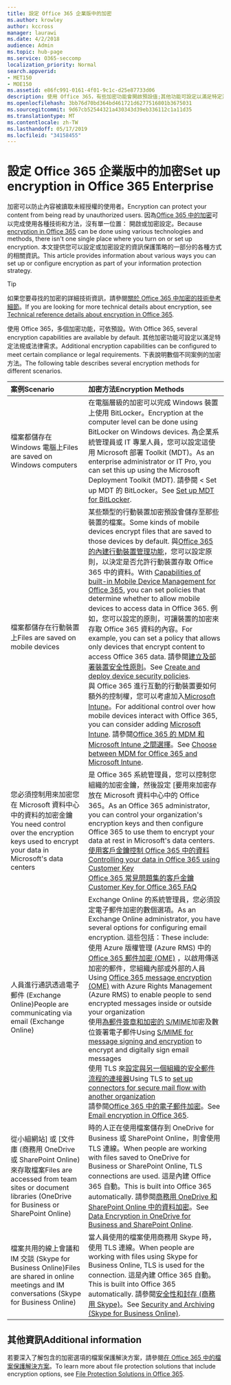 ```yaml
---
title: 設定 Office 365 企業版中的加密
ms.author: krowley
author: kccross
manager: laurawi
ms.date: 4/2/2018
audience: Admin
ms.topic: hub-page
ms.service: O365-seccomp
localization_priority: Normal
search.appverid:
- MET150
- MOE150
ms.assetid: e86fc991-0161-4f01-9c1c-d25e87733d06
description: 使用 Office 365，有些加密功能會開啟預設值;其他功能可設定以滿足特定法規或法律需求。
ms.openlocfilehash: 3bb76d70bd364bd461721d6277516801b3675031
ms.sourcegitcommit: 9d67cb52544321a430343d39eb336112c1a11d35
ms.translationtype: MT
ms.contentlocale: zh-TW
ms.lasthandoff: 05/17/2019
ms.locfileid: "34158455"
---
```

# <a name="set-up-encryption-in-office-365-enterprise"></a><span data-ttu-id="1bf75-103">設定 Office 365 企業版中的加密</span><span class="sxs-lookup"><span data-stu-id="1bf75-103">Set up encryption in Office 365 Enterprise</span></span>

<span data-ttu-id="1bf75-104">加密可以防止內容被讀取未經授權的使用者。</span><span class="sxs-lookup"><span data-stu-id="1bf75-104">Encryption can protect your content from being read by unauthorized users.</span></span> <span data-ttu-id="1bf75-105">因為[Office 365 中的加密](encryption.md)可以完成使用各種技術和方法，沒有單一位置： 開啟或加密設定。</span><span class="sxs-lookup"><span data-stu-id="1bf75-105">Because [encryption in Office 365](encryption.md) can be done using various technologies and methods, there isn't one single place where you turn on or set up encryption.</span></span> <span data-ttu-id="1bf75-106">本文提供您可以設定或加密設定的資訊保護策略的一部分的各種方式的相關資訊。</span><span class="sxs-lookup"><span data-stu-id="1bf75-106">This article provides information about various ways you can set up or configure encryption as part of your information protection strategy.</span></span>
  
> [!TIP]
> <span data-ttu-id="1bf75-107">如果您要尋找的加密的詳細技術資訊，請參閱[關於 Office 365 中加密的技術參考細節](technical-reference-details-about-encryption.md)。</span><span class="sxs-lookup"><span data-stu-id="1bf75-107">If you are looking for more technical details about encryption, see [Technical reference details about encryption in Office 365](technical-reference-details-about-encryption.md).</span></span>
  
<span data-ttu-id="1bf75-108">使用 Office 365，多個加密功能，可依預設。</span><span class="sxs-lookup"><span data-stu-id="1bf75-108">With Office 365, several encryption capabilities are available by default.</span></span> <span data-ttu-id="1bf75-109">其他加密功能可設定以滿足特定法規或法律需求。</span><span class="sxs-lookup"><span data-stu-id="1bf75-109">Additional encryption capabilities can be configured to meet certain compliance or legal requirements.</span></span> <span data-ttu-id="1bf75-110">下表說明數個不同案例的加密方法。</span><span class="sxs-lookup"><span data-stu-id="1bf75-110">The following table describes several encryption methods for different scenarios.</span></span>
  
|<span data-ttu-id="1bf75-111">**案例**</span><span class="sxs-lookup"><span data-stu-id="1bf75-111">**Scenario**</span></span>|<span data-ttu-id="1bf75-112">**加密方法**</span><span class="sxs-lookup"><span data-stu-id="1bf75-112">**Encryption Methods**</span></span>|
|:-----|:-----|
|<span data-ttu-id="1bf75-113">檔案都儲存在 Windows 電腦上</span><span class="sxs-lookup"><span data-stu-id="1bf75-113">Files are saved on Windows computers</span></span>  <br/> |<span data-ttu-id="1bf75-114">在電腦層級的加密可以完成 Windows 裝置上使用 BitLocker。</span><span class="sxs-lookup"><span data-stu-id="1bf75-114">Encryption at the computer level can be done using BitLocker on Windows devices.</span></span> <span data-ttu-id="1bf75-115">為企業系統管理員或 IT 專業人員，您可以設定這使用 Microsoft 部署 Toolkit (MDT)。</span><span class="sxs-lookup"><span data-stu-id="1bf75-115">As an enterprise administrator or IT Pro, you can set this up using the Microsoft Deployment Toolkit (MDT).</span></span> <span data-ttu-id="1bf75-116">請參閱 < <b0>Set up MDT 的 BitLocker</b0>。</span><span class="sxs-lookup"><span data-stu-id="1bf75-116">See [Set up MDT for BitLocker](https://go.microsoft.com/fwlink/?linkid=849282).</span></span>  <br/> |
|<span data-ttu-id="1bf75-117">檔案都儲存在行動裝置上</span><span class="sxs-lookup"><span data-stu-id="1bf75-117">Files are saved on mobile devices</span></span>  <br/> |<span data-ttu-id="1bf75-118">某些類型的行動裝置加密預設會儲存至那些裝置的檔案。</span><span class="sxs-lookup"><span data-stu-id="1bf75-118">Some kinds of mobile devices encrypt files that are saved to those devices by default.</span></span> <span data-ttu-id="1bf75-119">與[Office 365 的內建行動裝置管理功能](https://support.office.com/article/a1da44e5-7475-4992-be91-9ccec25905b0)，您可以設定原則，以決定是否允許行動裝置存取 Office 365 中的資料。</span><span class="sxs-lookup"><span data-stu-id="1bf75-119">With [Capabilities of built-in Mobile Device Management for Office 365](https://support.office.com/article/a1da44e5-7475-4992-be91-9ccec25905b0), you can set policies that determine whether to allow mobile devices to access data in Office 365.</span></span> <span data-ttu-id="1bf75-120">例如，您可以設定的原則，可讓裝置的加密來存取 Office 365 資料的內容。</span><span class="sxs-lookup"><span data-stu-id="1bf75-120">For example, you can set a policy that allows only devices that encrypt content to access Office 365 data.</span></span> <span data-ttu-id="1bf75-121">請參閱[建立及部署裝置安全性原則](https://support.office.com/article/d310f556-8bfb-497b-9bd7-fe3c36ea2fd6)。</span><span class="sxs-lookup"><span data-stu-id="1bf75-121">See [Create and deploy device security policies](https://support.office.com/article/d310f556-8bfb-497b-9bd7-fe3c36ea2fd6).</span></span>  <br/> <span data-ttu-id="1bf75-122">與 Office 365 進行互動的行動裝置要如何額外的控制權，您可以考慮加入[Microsoft Intune](https://aka.ms/qzln04)。</span><span class="sxs-lookup"><span data-stu-id="1bf75-122">For additional control over how mobile devices interact with Office 365, you can consider adding [Microsoft Intune](https://aka.ms/qzln04).</span></span> <span data-ttu-id="1bf75-123">請參閱[Office 365 的 MDM 和 Microsoft Intune 之間選擇](https://support.office.com/article/c93d9ab9-efb2-4349-9b93-30c30562ee22)。</span><span class="sxs-lookup"><span data-stu-id="1bf75-123">See [Choose between MDM for Office 365 and Microsoft Intune](https://support.office.com/article/c93d9ab9-efb2-4349-9b93-30c30562ee22).</span></span>  <br/> |
|<span data-ttu-id="1bf75-124">您必須控制用來加密您在 Microsoft 資料中心中的資料的加密金鑰</span><span class="sxs-lookup"><span data-stu-id="1bf75-124">You need control over the encryption keys used to encrypt your data in Microsoft's data centers</span></span>  <br/> | <span data-ttu-id="1bf75-125">是 Office 365 系統管理員，您可以控制您組織的加密金鑰，然後設定 [要用來加密存放在 Microsoft 資料中心中的 Office 365。</span><span class="sxs-lookup"><span data-stu-id="1bf75-125">As an Office 365 administrator, you can control your organization's encryption keys and then configure Office 365 to use them to encrypt your data at rest in Microsoft's data centers.</span></span>  <br/> [<span data-ttu-id="1bf75-126">使用客戶金鑰控制 Office 365 中的資料</span><span class="sxs-lookup"><span data-stu-id="1bf75-126">Controlling your data in Office 365 using Customer Key</span></span>](controlling-your-data-using-customer-key.md) <br/> [<span data-ttu-id="1bf75-127">Office 365 常見問題集的客戶金鑰</span><span class="sxs-lookup"><span data-stu-id="1bf75-127">Customer Key for Office 365 FAQ</span></span>](service-encryption-with-customer-key-faq.md) <br/> |
|<span data-ttu-id="1bf75-128">人員進行通訊透過電子郵件 (Exchange Online)</span><span class="sxs-lookup"><span data-stu-id="1bf75-128">People are communicating via email (Exchange Online)</span></span>  <br/> | <span data-ttu-id="1bf75-129">Exchange Online 的系統管理員，您必須設定電子郵件加密的數個選項。</span><span class="sxs-lookup"><span data-stu-id="1bf75-129">As an Exchange Online administrator, you have several options for configuring email encryption.</span></span> <span data-ttu-id="1bf75-130">這些包括：</span><span class="sxs-lookup"><span data-stu-id="1bf75-130">These include:</span></span>  <br/>  <span data-ttu-id="1bf75-131">使用 Azure 版權管理 (Azure RMS) 中的[Office 365 郵件加密 (OME)](set-up-new-message-encryption-capabilities.md) ，以啟用傳送加密的郵件，您組織內部或外部的人員</span><span class="sxs-lookup"><span data-stu-id="1bf75-131">Using [Office 365 message encryption (OME)](set-up-new-message-encryption-capabilities.md) with Azure Rights Management (Azure RMS) to enable people to send encrypted messages inside or outside your organization</span></span>  <br/>  <span data-ttu-id="1bf75-132">使用[為郵件簽章和加密的 S/MIME](https://aka.ms/c6dozg)加密及數位簽署電子郵件</span><span class="sxs-lookup"><span data-stu-id="1bf75-132">Using [S/MIME for message signing and encryption](https://aka.ms/c6dozg) to encrypt and digitally sign email messages</span></span>  <br/>  <span data-ttu-id="1bf75-133">使用 TLS 來[設定與另一個組織的安全郵件流程的連接器](https://aka.ms/hs809p)</span><span class="sxs-lookup"><span data-stu-id="1bf75-133">Using TLS to [set up connectors for secure mail flow with another organization](https://aka.ms/hs809p)</span></span> <br/>  <span data-ttu-id="1bf75-134">請參閱[Office 365 中的電子郵件加密](https://aka.ms/hic3f7)。</span><span class="sxs-lookup"><span data-stu-id="1bf75-134">See [Email encryption in Office 365](https://aka.ms/hic3f7).</span></span>  <br/> |
|<span data-ttu-id="1bf75-135">從小組網站] 或 [文件庫 (商務用 OneDrive 或 SharePoint Online) 來存取檔案</span><span class="sxs-lookup"><span data-stu-id="1bf75-135">Files are accessed from team sites or document libraries (OneDrive for Business or SharePoint Online)</span></span>  <br/> |<span data-ttu-id="1bf75-136">時的人正在使用檔案儲存到 OneDrive for Business 或 SharePoint Online，則會使用 TLS 連線。</span><span class="sxs-lookup"><span data-stu-id="1bf75-136">When people are working with files saved to OneDrive for Business or SharePoint Online, TLS connections are used.</span></span> <span data-ttu-id="1bf75-137">這是內建 Office 365 自動。</span><span class="sxs-lookup"><span data-stu-id="1bf75-137">This is built into Office 365 automatically.</span></span> <span data-ttu-id="1bf75-138">請參閱[商務用 OneDrive 和 SharePoint Online 中的資料加密](https://go.microsoft.com/fwlink/?linkid=526379)。</span><span class="sxs-lookup"><span data-stu-id="1bf75-138">See [Data Encryption in OneDrive for Business and SharePoint Online](https://go.microsoft.com/fwlink/?linkid=526379).</span></span>  <br/> |
|<span data-ttu-id="1bf75-139">檔案共用的線上會議和 IM 交談 (Skype for Business Online)</span><span class="sxs-lookup"><span data-stu-id="1bf75-139">Files are shared in online meetings and IM conversations (Skype for Business Online)</span></span>  <br/> |<span data-ttu-id="1bf75-140">當人員使用的檔案使用商務用 Skype 時，使用 TLS 連線。</span><span class="sxs-lookup"><span data-stu-id="1bf75-140">When people are working with files using Skype for Business Online, TLS is used for the connection.</span></span> <span data-ttu-id="1bf75-141">這是內建 Office 365 自動。</span><span class="sxs-lookup"><span data-stu-id="1bf75-141">This is built into Office 365 automatically.</span></span> <span data-ttu-id="1bf75-142">請參閱[安全性和封存 (商務用 Skype)](https://aka.ms/nuq4ws)。</span><span class="sxs-lookup"><span data-stu-id="1bf75-142">See [Security and Archiving (Skype for Business Online)](https://aka.ms/nuq4ws).</span></span>  <br/> |

## <a name="additional-information"></a><span data-ttu-id="1bf75-143">其他資訊</span><span class="sxs-lookup"><span data-stu-id="1bf75-143">Additional information</span></span>

<span data-ttu-id="1bf75-144">若要深入了解包含的加密選項的檔案保護解決方案，請參閱[在 Office 365 中的檔案保護解決方案](https://www.microsoft.com/en-us/download/details.aspx?id=55523)。</span><span class="sxs-lookup"><span data-stu-id="1bf75-144">To learn more about file protection solutions that include encryption options, see [File Protection Solutions in Office 365](https://www.microsoft.com/en-us/download/details.aspx?id=55523).</span></span>